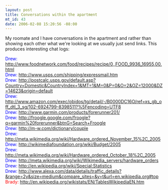```yaml
--- 
layout: post
title: Conversations within the apartment
mt_id: 43
date: 2006-02-08 15:20:56 -08:00
---
```

My roomate and I have conversations in the apartment and rather than showing each other what we're looking at we usually just send links.  This produces interesting chat logs:

<font color="blue">Drew:</font> <http://www.foodnetwork.com/food/recipes/recipe/0,,FOOD_9936_16955,00.html><br />
<font color="blue">Drew:</font> <http://www.usps.com/shipping/expressmail.htm><br />
<font color="blue">Drew:</font> <http://postcalc.usps.gov/default.asp?Country=Domestic&CountryIndex=1&MT=1&M=0&P=0&O=2&OZ=12000&DZ=14623&origin=default><br />
<font color="blue">Drew:</font> <http://www.amazon.com/exec/obidos/tg/detail/-/B0000DC16O/ref=xs_gb_off_dtl_3_sg/102-6924799-8398511?%5Fencoding=UTF8><br />
<font color="blue">Drew:</font> <http://www.garmin.com/products/forerunner201/><br />
<font color="blue">Drew:</font> <http://froogle.google.com/froogle?q=garmin%20forerunner&btnG=Search+Froogle><br />
<font color="blue">Drew:</font> <http://m-w.com/dictionary/couple><br />
<font color="blue">Drew:</font> <http://meta.wikimedia.org/wiki/Hardware_ordered_November_15%2C_2005><br />
<font color="blue">Drew:</font> <http://wikimediafoundation.org/wiki/Budget/2005><br />
<font color="blue">Drew:</font> <http://meta.wikimedia.org/wiki/Hardware_ordered_October_18%2C_2005><br />
<font color="blue">Drew:</font> <http://meta.wikimedia.org/wiki/Wikimedia_servers/hardware_orders><br />
<font color="blue">Drew:</font> <http://en.wikipedia.org/wiki/Special:Statistics><br />
<font color="blue">Drew:</font> <http://www.alexa.com/data/details/traffic_details?&range=2y&size=medium&compare_sites=&y=t&url=en.wikipedia.org#top><br />
<font color="red">Brady:</font> <http://en.wikipedia.org/wikistats/EN/TablesWikipediaEN.htm><br />
